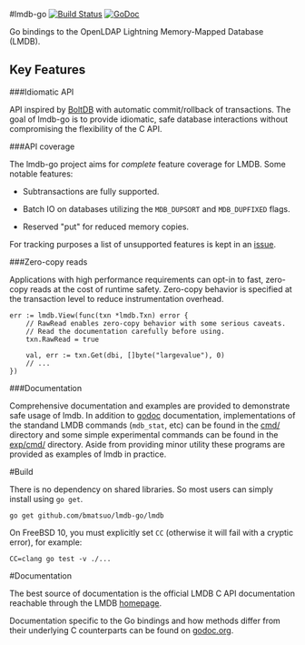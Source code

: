#lmdb-go [![Build Status](https://travis-ci.org/bmatsuo/lmdb-go.svg?branch=master)](https://travis-ci.org/bmatsuo/lmdb-go) [![GoDoc](https://godoc.org/github.com/bmatsuo/lmdb-go?status.svg)](https://godoc.org/github.com/bmatsuo/lmdb-go)

Go bindings to the OpenLDAP Lightning Memory-Mapped Database (LMDB).

## Key Features

###Idiomatic API

API inspired by [BoltDB](https://github.com/boltdb/bolt) with automatic
commit/rollback of transactions.  The goal of lmdb-go is to provide idiomatic,
safe database interactions without compromising the flexibility of the C API.

###API coverage

The lmdb-go project aims for *complete* feature coverage for LMDB.  Some
notable features:

- Subtransactions are fully supported.

- Batch IO on databases utilizing the `MDB_DUPSORT` and `MDB_DUPFIXED` flags.

- Reserved "put" for reduced memory copies.

For tracking purposes a list of unsupported features is kept in an
[issue](https://github.com/bmatsuo/lmdb-go/issues/1).

###Zero-copy reads

Applications with high performance requirements can opt-in to fast, zero-copy
reads at the cost of runtime safety.  Zero-copy behavior is specified at the
transaction level to reduce instrumentation overhead.

```
err := lmdb.View(func(txn *lmdb.Txn) error {
    // RawRead enables zero-copy behavior with some serious caveats.
    // Read the documentation carefully before using.
    txn.RawRead = true

    val, err := txn.Get(dbi, []byte("largevalue"), 0)
    // ...
})
```

###Documentation

Comprehensive documentation and examples are provided to demonstrate safe usage
of lmdb.  In addition to [godoc](https://godoc.org/github.com/bmatsuo/lmdb-go)
documentation, implementations of the standand LMDB commands (`mdb_stat`, etc)
can be found in the [cmd/](cmd/) directory and some simple experimental
commands can be found in the [exp/cmd/](exp/cmd) directory.  Aside from
providing minor utility these programs are provided as examples of lmdb in
practice.

#Build

There is no dependency on shared libraries.  So most users can simply install
using `go get`.

`go get github.com/bmatsuo/lmdb-go/lmdb`

On FreeBSD 10, you must explicitly set `CC` (otherwise it will fail with a
cryptic error), for example:

    CC=clang go test -v ./...

#Documentation

The best source of documentation is the official LMDB C API documentation
reachable through the LMDB [homepage](http://symas.com/mdb/).

Documentation specific to the Go bindings and how methods differ from their
underlying C counterparts can be found on
[godoc.org](https://godoc.org/github.com/bmatsuo/lmdb-go).
